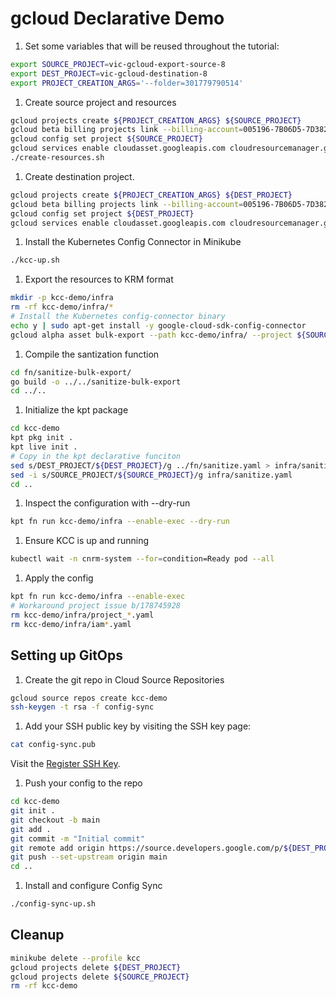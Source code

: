 # gcloud Declarative Demo

1. Set some variables that will be reused throughout the tutorial:

```sh
export SOURCE_PROJECT=vic-gcloud-export-source-8
export DEST_PROJECT=vic-gcloud-destination-8
export PROJECT_CREATION_ARGS='--folder=301779790514'
```

1. Create source project and resources

```sh
gcloud projects create ${PROJECT_CREATION_ARGS} ${SOURCE_PROJECT}
gcloud beta billing projects link --billing-account=005196-7B06D5-7D3824 ${SOURCE_PROJECT}
gcloud config set project ${SOURCE_PROJECT}
gcloud services enable cloudasset.googleapis.com cloudresourcemanager.googleapis.com
./create-resources.sh
```

1. Create destination project.

```sh
gcloud projects create ${PROJECT_CREATION_ARGS} ${DEST_PROJECT}
gcloud beta billing projects link --billing-account=005196-7B06D5-7D3824 ${DEST_PROJECT}
gcloud config set project ${DEST_PROJECT}
gcloud services enable cloudasset.googleapis.com cloudresourcemanager.googleapis.com compute.googleapis.com iam.googleapis.com sourcerepo.googleapis.com
```

1. Install the Kubernetes Config Connector in Minikube

```sh
./kcc-up.sh
```

1. Export the resources to KRM format

```sh
mkdir -p kcc-demo/infra
rm -rf kcc-demo/infra/*
# Install the Kubernetes config-connector binary
echo y | sudo apt-get install -y google-cloud-sdk-config-connector
gcloud alpha asset bulk-export --path kcc-demo/infra/ --project ${SOURCE_PROJECT}
```

1. Compile the santization function

```sh
cd fn/sanitize-bulk-export/
go build -o ../../sanitize-bulk-export
cd ../..
```

1. Initialize the kpt package

```sh
cd kcc-demo
kpt pkg init .
kpt live init .
# Copy in the kpt declarative funciton
sed s/DEST_PROJECT/${DEST_PROJECT}/g ../fn/sanitize.yaml > infra/sanitize.yaml
sed -i s/SOURCE_PROJECT/${SOURCE_PROJECT}/g infra/sanitize.yaml
cd ..
```

1. Inspect the configuration with --dry-run

```sh
kpt fn run kcc-demo/infra --enable-exec --dry-run
```

1. Ensure KCC is up and running

```sh
kubectl wait -n cnrm-system --for=condition=Ready pod --all
```

1. Apply the config

```sh
kpt fn run kcc-demo/infra --enable-exec
# Workaround project issue b/178745928
rm kcc-demo/infra/project_*.yaml
rm kcc-demo/infra/iam*.yaml
```

## Setting up GitOps

1. Create the git repo in Cloud Source Repositories

```sh
gcloud source repos create kcc-demo
ssh-keygen -t rsa -f config-sync
```

1. Add your SSH public key by visiting the SSH key page:

```sh
cat config-sync.pub
```

Visit the [Register SSH Key](https://source.cloud.google.com/user/ssh_keys?register=true).

1. Push your config to the repo

```sh
cd kcc-demo
git init .
git checkout -b main
git add .
git commit -m "Initial commit"
git remote add origin https://source.developers.google.com/p/${DEST_PROJECT}/r/kcc-demo
git push --set-upstream origin main
cd ..
```

1. Install and configure Config Sync

```sh
./config-sync-up.sh
```

## Cleanup

```sh
minikube delete --profile kcc
gcloud projects delete ${DEST_PROJECT}
gcloud projects delete ${SOURCE_PROJECT}
rm -rf kcc-demo
```
